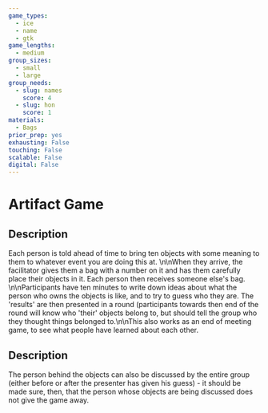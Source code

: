 ```yaml
---
game_types:
  - ice
  - name
  - gtk
game_lengths:
  - medium
group_sizes:
  - small
  - large
group_needs:
  - slug: names
    score: 4
  - slug: hon
    score: 1
materials:
  - Bags
prior_prep: yes
exhausting: False
touching: False
scalable: False
digital: False
---
```

# Artifact Game

## Description
Each person is told ahead of time to bring ten objects with some meaning to them to whatever event you are doing this at. \n\nWhen they arrive, the facilitator gives them a bag with a number on it and has them carefully place their objects in it. Each person then receives someone else's bag. \n\nParticipants have ten minutes to write down ideas about what the person who owns the objects is like, and to try to guess who they are. The 'results' are then presented in a round (participants towards then end of the round will know who 'their' objects belong to, but should tell the group who they thought things belonged to.\n\nThis also works as an end of meeting game, to see what people have learned about each other.

## Description
The person behind the objects can also be discussed by the entire group (either before or after the presenter has given his guess) - it should be made sure, then, that the person whose objects are being discussed does not give the game away.

